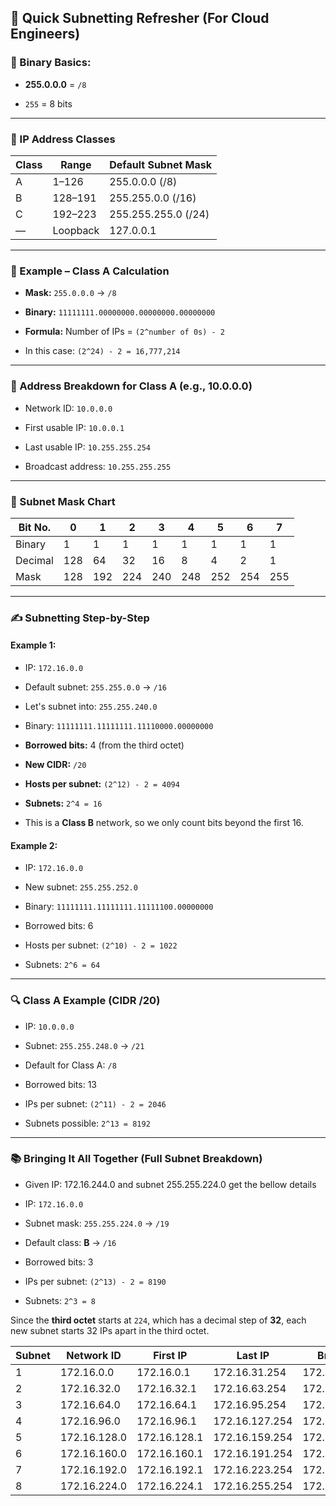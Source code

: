 ## 🧠 Quick Subnetting Refresher (For Cloud Engineers)

### 🔢 Binary Basics:

- **255.0.0.0** = `/8`
    
- `255` = 8 bits
    

---

### 🧭 IP Address Classes

|Class|Range|Default Subnet Mask|
|---|---|---|
|A|1–126|255.0.0.0 (/8)|
|B|128–191|255.255.0.0 (/16)|
|C|192–223|255.255.255.0 (/24)|
|—|Loopback|127.0.0.1|

---

### 🧮 Example – Class A Calculation

- **Mask:** `255.0.0.0` → `/8`
    
- **Binary:** `11111111.00000000.00000000.00000000`
    
- **Formula:** Number of IPs = `(2^number of 0s) - 2`
    
- In this case: `(2^24) - 2 = 16,777,214`
    

---

### 📌 Address Breakdown for Class A (e.g., 10.0.0.0)

- Network ID: `10.0.0.0`
    
- First usable IP: `10.0.0.1`
    
- Last usable IP: `10.255.255.254`
    
- Broadcast address: `10.255.255.255`
    

---

### 🔢 Subnet Mask Chart

| Bit No. | 0   | 1   | 2   | 3   | 4   | 5   | 6   | 7   |
| ------- | --- | --- | --- | --- | --- | --- | --- | --- |
| Binary  | 1   | 1   | 1   | 1   | 1   | 1   | 1   | 1   |
| Decimal | 128 | 64  | 32  | 16  | 8   | 4   | 2   | 1   |
| Mask    | 128 | 192 | 224 | 240 | 248 | 252 | 254 | 255 |

---

### ✍️ Subnetting Step-by-Step

#### Example 1:

- IP: `172.16.0.0`
    
- Default subnet: `255.255.0.0` → `/16`
    
- Let's subnet into: `255.255.240.0`
    
- Binary: `11111111.11111111.11110000.00000000`
    
- **Borrowed bits:** 4 (from the third octet)
    
- **New CIDR:** `/20`
    
- **Hosts per subnet:** `(2^12) - 2 = 4094`
    
- **Subnets:** `2^4 = 16`
    
- This is a **Class B** network, so we only count bits beyond the first 16.
    

#### Example 2:

- IP: `172.16.0.0`
    
- New subnet: `255.255.252.0`
    
- Binary: `11111111.11111111.11111100.00000000`
    
- Borrowed bits: 6
    
- Hosts per subnet: `(2^10) - 2 = 1022`
    
- Subnets: `2^6 = 64`
    

---

### 🔍 Class A Example (CIDR /20)

- IP: `10.0.0.0`
    
- Subnet: `255.255.248.0` → `/21`
    
- Default for Class A: `/8`
    
- Borrowed bits: 13
    
- IPs per subnet: `(2^11) - 2 = 2046`
    
- Subnets possible: `2^13 = 8192`
    

---

### 📚 Bringing It All Together (Full Subnet Breakdown)

- Given IP: 172.16.244.0 and subnet 255.255.224.0 get the bellow details 

- IP: `172.16.0.0`
    
- Subnet mask: `255.255.224.0` → `/19`
    
- Default class: **B** → `/16`
    
- Borrowed bits: 3
    
- IPs per subnet: `(2^13) - 2 = 8190`
    
- Subnets: `2^3 = 8`
    

Since the **third octet** starts at `224`, which has a decimal step of **32**, each new subnet starts 32 IPs apart in the third octet.

|Subnet|Network ID|First IP|Last IP|Broadcast|
|---|---|---|---|---|
|1|172.16.0.0|172.16.0.1|172.16.31.254|172.16.31.255|
|2|172.16.32.0|172.16.32.1|172.16.63.254|172.16.63.255|
|3|172.16.64.0|172.16.64.1|172.16.95.254|172.16.95.255|
|4|172.16.96.0|172.16.96.1|172.16.127.254|172.16.127.255|
|5|172.16.128.0|172.16.128.1|172.16.159.254|172.16.159.255|
|6|172.16.160.0|172.16.160.1|172.16.191.254|172.16.191.255|
|7|172.16.192.0|172.16.192.1|172.16.223.254|172.16.223.255|
|8|172.16.224.0|172.16.224.1|172.16.255.254|172.16.255.255|
